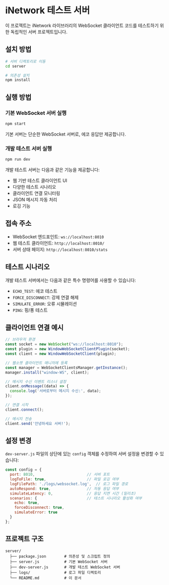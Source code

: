 # iNetwork 테스트 서버

이 프로젝트는 iNetwork 라이브러리의 WebSocket 클라이언트 코드를 테스트하기 위한 독립적인 서버 프로젝트입니다.

## 설치 방법

```bash
# 서버 디렉토리로 이동
cd server

# 의존성 설치
npm install
```

## 실행 방법

### 기본 WebSocket 서버 실행

```bash
npm start
```

기본 서버는 단순한 WebSocket 서버로, 에코 응답만 제공합니다.

### 개발 테스트 서버 실행

```bash
npm run dev
```

개발 테스트 서버는 다음과 같은 기능을 제공합니다:

- 웹 기반 테스트 클라이언트 UI
- 다양한 테스트 시나리오
- 클라이언트 연결 모니터링
- JSON 메시지 자동 처리
- 로깅 기능

## 접속 주소

- WebSocket 엔드포인트: `ws://localhost:8010`
- 웹 테스트 클라이언트: `http://localhost:8010/`
- 서버 상태 페이지: `http://localhost:8010/stats`

## 테스트 시나리오

개발 테스트 서버에서는 다음과 같은 특수 명령어를 사용할 수 있습니다:

- `ECHO_TEST`: 에코 테스트
- `FORCE_DISCONNECT`: 강제 연결 해제
- `SIMULATE_ERROR`: 오류 시뮬레이션
- `PING`: 핑/퐁 테스트

## 클라이언트 연결 예시

```javascript
// 브라우저 환경
const socket = new WebSocket("ws://localhost:8010");
const plugin = new WindowWebSocketClientPlugin(socket);
const client = new WindowWebSocketClient(plugin);

// 웹소켓 클라이언트 매니저에 등록
const manager = WebSocketClientsManager.getInstance();
manager.install("window-WS", client);

// 메시지 수신 이벤트 리스너 설정
client.onMessage((data) => {
  console.log('서버로부터 메시지 수신:', data);
});

// 연결 시작
client.connect();

// 메시지 전송
client.send('안녕하세요 서버!');
```

## 설정 변경

`dev-server.js` 파일의 상단에 있는 `config` 객체를 수정하여 서버 설정을 변경할 수 있습니다:

```javascript
const config = {
  port: 8010,                       // 서버 포트
  logToFile: true,                  // 파일 로깅 여부
  logFilePath: './logs/websocket.log',  // 로그 파일 경로
  autoRespond: true,                // 자동 응답 여부
  simulateLatency: 0,               // 응답 지연 시간 (밀리초)
  scenarios: {                      // 테스트 시나리오 활성화 여부
    echo: true,
    forceDisconnect: true,
    simulateError: true
  }
};
```

## 프로젝트 구조

```
server/
  ├── package.json        # 의존성 및 스크립트 정의
  ├── server.js           # 기본 WebSocket 서버
  ├── dev-server.js       # 개발 테스트 WebSocket 서버
  ├── logs/               # 로그 파일 디렉토리
  └── README.md           # 이 문서
``` 